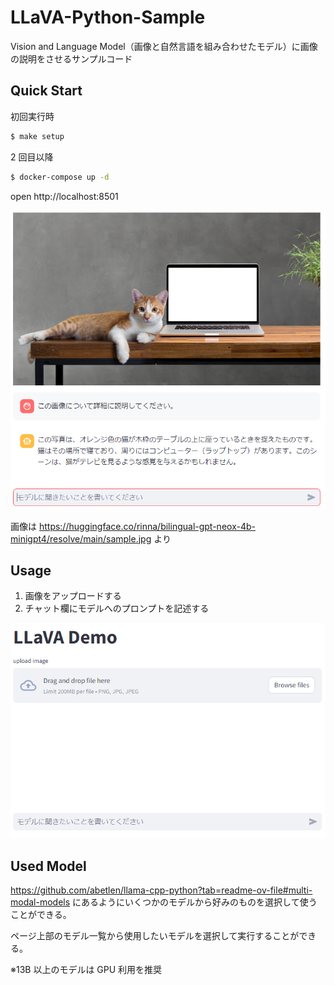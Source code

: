 # LLaVA-Python-Sample

Vision and Language Model（画像と自然言語を組み合わせたモデル）に画像の説明をさせるサンプルコード

## Quick Start

初回実行時

```bash
$ make setup
```

2 回目以降

```bash
$ docker-compose up -d
```

open http://localhost:8501

![](./image/demo.png)

画像は https://huggingface.co/rinna/bilingual-gpt-neox-4b-minigpt4/resolve/main/sample.jpg より

## Usage

1. 画像をアップロードする
1. チャット欄にモデルへのプロンプトを記述する

![](./image/top.png)

## Used Model

https://github.com/abetlen/llama-cpp-python?tab=readme-ov-file#multi-modal-models
にあるようにいくつかのモデルから好みのものを選択して使うことができる。

ページ上部のモデル一覧から使用したいモデルを選択して実行することができる。

※13B 以上のモデルは GPU 利用を推奨
